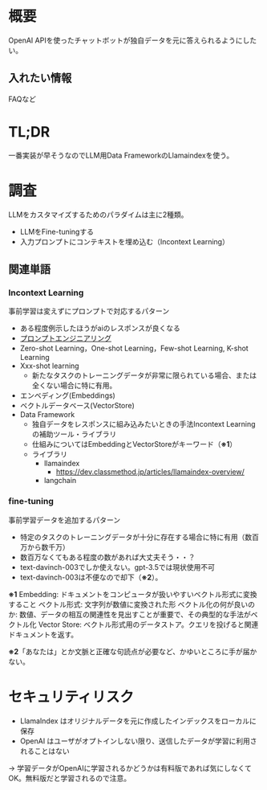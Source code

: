 # 概要
OpenAI APIを使ったチャットボットが独自データを元に答えられるようにしたい。

## 入れたい情報
FAQなど

# TL;DR
一番実装が早そうなのでLLM用Data FrameworkのLlamaindexを使う。

# 調査
LLMをカスタマイズするためのパラダイムは主に2種類。
- LLMをFine-tuningする
- 入力プロンプトにコンテキストを埋め込む（Incontext Learning）

## 関連単語
### Incontext Learning
事前学習は変えずにプロンプトで対応するパターン

- ある程度例示したほうがaiのレスポンスが良くなる
- [プロンプトエンジニアリング](https://zenn.dev/noritamarino/articles/a2321a65fe2be8)
- Zero-shot Learning，One-shot Learning，Few-shot Learning, K-shot Learning
- Xxx-shot learning
    - 新たなタスクのトレーニングデータが非常に限られている場合、または全くない場合に特に有用。
- エンベディング(Embeddings)
- ベクトルデータベース(VectorStore)
- Data Framework
    - 独自データをレスポンスに組み込みたいときの手法Incontext Learningの補助ツール・ライブラリ
    - 仕組みについてはEmbeddingとVectorStoreがキーワード（**※1**）
    - ライブラリ
        - llamaindex
            - https://dev.classmethod.jp/articles/llamaindex-overview/
        - langchain
### fine-tuning
事前学習データを追加するパターン

- 特定のタスクのトレーニングデータが十分に存在する場合に特に有用（数百万から数千万）
- 数百万なくてもある程度の数があれば大丈夫そう・・？
- text-davinch-003でしか使えない。gpt-3.5では現状使用不可
- text-davinch-003は不便なので却下（**※2**）。

**※1** 
Embedding: ドキュメントをコンピュータが扱いやすいベクトル形式に変換すること
ベクトル形式: 文字列が数値に変換された形
ベクトル化の何が良いのか: 数値、データの相互の関連性を見出すことが重要で、その典型的な手法がベクトル化
Vector Store: ベクトル形式用のデータストア。クエリを投げると関連ドキュメントを返す。

**※2**「あなたは」とか文脈と正確な句読点が必要など、かゆいところに手が届かない。

# セキュリティリスク
- LlamaIndex はオリジナルデータを元に作成したインデックスをローカルに保存
- OpenAI はユーザがオプトインしない限り、送信したデータが学習に利用されることはない

→ 学習データがOpenAIに学習されるかどうかは有料版であれば気にしなくてOK。無料版だと学習されるので注意。
